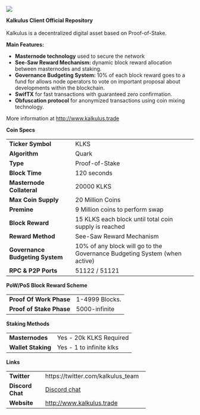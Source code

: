 <a href="http://www.kalkulus.trade/"><img style="display: block; margin-left: auto; margin-right: auto;" src="https://i.imgur.com/TDhrEOP.png"/></a>
<p style="text-align: center;"><strong></strong></p>
<p><strong>Kalkulus Client Official Repository</strong><br><br>
Kalkulus is a decentralized digital asset based on Proof-of-Stake.</p>
<p><strong>Main Features:</strong></p>
<ul>
<li><strong>Masternode technology</strong> used to secure the network</li>
<li><strong>See-Saw Reward Mechanism: </strong>dynamic block reward allocation between masternodes and staking.</li>
<li><strong>Governance Budgeting System: </strong>10% of each block reward goes to a fund for <span>allows node operators to vote on important proposal about developments within the blockchain.</span></li>
<li><strong>SwifTX</strong> for fast transactions with guaranteed zero confirmation.</li>
<li><strong>Obfuscation protocol</strong> for anonymized transactions using coin mixing technology.</li>
</ul>
<p>More information at <a href="http://www.kalkulus.trade" target="_blank" rel="noopener">http://www.kalkulus.trade</a></p>
<p><strong></strong></p>
<p><strong>Coin Specs</strong></p>
<table>
<tbody>
<tr>
<td><strong>Ticker Symbol</strong></td>
<td>KLKS</td>
</tr>
<tr>
<td><strong>Algorithm</strong></td>
<td>Quark</td>
</tr>
<tr>
<td><strong>Type</strong></td>
<td>Proof-of-Stake</td>
</tr>
<tr>
<td><strong>Block Time</strong></td>
<td>120 seconds</td>
</tr>
<tr>
<td><strong>Masternode Collateral</strong></td>
<td>20000 KLKS</td>
</tr>
<tr>
<td><strong>Max Coin Supply</strong></td>
<td>20 Million Coins</td>
</tr>
<tr>
<td><strong>Premine</strong></td>
<td>9 Million coins to perform swap</td>
</tr>
<tr>
<td><strong>Block Reward</strong></td>
<td>15 KLKS each block until total coin supply is reached</td>
</tr>
<tr>
<td><strong>Reward Method</strong></td>
<td>See-Saw Reward Mechanism</td>
</tr>
<tr>
<td><strong>Governance Budgeting System</strong></td>
<td>10% of any block will go to the Governance Budgeting System (when active)</td>
</tr>
<tr>
<td><strong>RPC &amp; P2P Ports&nbsp;</strong></td>
<td>51122 / 51121</td>
</tr>
</tbody>
</table>
<p><strong></strong></p>
<p><strong>PoW/PoS Block Reward Scheme</strong></p>
<table>
<tbody>
<tr>
<td><strong>Proof Of Work Phase</strong></td>
<td>1-4999 Blocks.</td>
</tr>
<tr>
<td><strong>Proof of Stake Phase</strong></td>
<td>5000-infinite</td>
</tr>
</tbody>
</table>
<p><strong></strong></p>
<p><strong>Staking Methods</strong></p>
<table>
<tbody>
<tr>
<td><strong>Masternodes</strong></td>
<td>Yes - 20k KLKS Required</td>
</tr>
<tr>
<td><strong>Wallet Staking</strong></td>
<td>Yes - 1 to infinite klks</td>
</tr>
</tbody>
</table>
<p><strong></strong></p>
<p><strong>Links</strong></p>
<table style="width: 375px;">
<tbody>
<tr>
<td style="width: 93px;"><strong>Twitter</strong></td>
<td style="width: 270px;">https://twitter.com/kalkulus_team</td>
</tr>
<tr>
<td style="width: 93px;"><strong>Discord Chat</strong></td>
<td style="width: 270px;"><a href="https://discord.gg/UHDWDKT">Discord chat</a></td>
</tr>
<tr>
<td style="width: 93px;"><strong>Website</strong></td>
<td style="width: 270px;"><a href="http://kalkulus.trade/">http://www.kalkulus.trade</a></td>
</tr>
</tbody>
</table>
<p></p>
<p></p>
